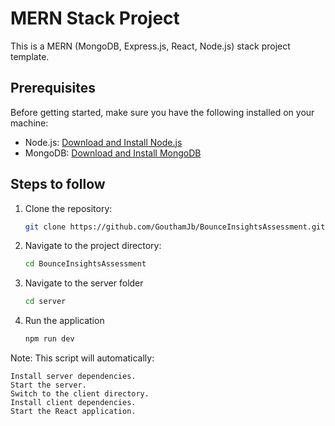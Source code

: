 # MERN Stack Project

This is a MERN (MongoDB, Express.js, React, Node.js) stack project template.

## Prerequisites

Before getting started, make sure you have the following installed on your machine:

- Node.js: [Download and Install Node.js](https://nodejs.org/)
- MongoDB: [Download and Install MongoDB](https://www.mongodb.com/try/download/community)

## Steps to follow

1. Clone the repository:

   ```bash
   git clone https://github.com/GouthamJb/BounceInsightsAssessment.git

2. Navigate to the project directory:

    ```bash
    cd BounceInsightsAssessment

3. Navigate to the server folder

    ```bash
    cd server

4. Run the application

    ```bash
    npm run dev

Note: 
This script will automatically:

    Install server dependencies.
    Start the server.
    Switch to the client directory.
    Install client dependencies.
    Start the React application.